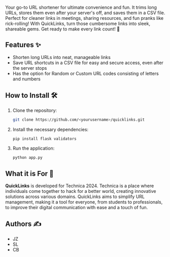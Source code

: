 Your go-to URL shortener for ultimate convenience and fun. It trims long URLs, stores them even after your server's off, and saves them in a CSV file. Perfect for cleaner links in meetings, sharing resources, and fun pranks like rick-rolling! With QuickLinks, turn those cumbersome links into sleek, shareable gems. Get ready to make every link count! 🚀

## Features ✨
- Shorten long URLs into neat, manageable links
- Save URL shortcuts in a CSV file for easy and secure access, even after the server stops
- Has the option for Random or Custom URL codes consisting of letters and numbers

## How to Install 🛠️
1. Clone the repository:
    ```bash
    git clone https://github.com/<yourusername>/quicklinks.git
    ```

2. Install the necessary dependencies:
    ```bash
    pip install flask validators
    ```

3. Run the application:
    ```bash
    python app.py
    ```
## What it is For 🎯
**QuickLinks** is developed for Technica 2024. Technica is a place where individuals come together to hack for a better world, creating innovative solutions across various domains. QuickLinks aims to simplify URL management, making it a tool for everyone, from students to professionals, to improve their digital communication with ease and a touch of fun.

## Authors ✍️
 - JZ
 - SL
 - CB